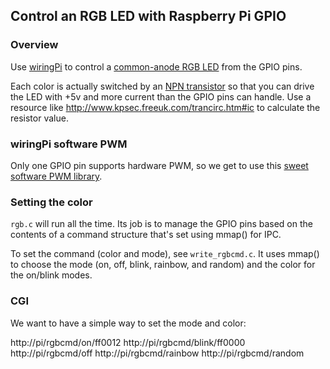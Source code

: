 ## Control an RGB LED with Raspberry Pi GPIO

### Overview

Use [wiringPi](https://projects.drogon.net/raspberry-pi/wiringpi/) to control a [common-anode RGB LED](http://www.adafruit.com/products/848) from the GPIO pins.

Each color is actually switched by an [NPN transistor](https://www.sparkfun.com/products/521) so that you can drive the LED with +5v and more current than the GPIO pins can handle. Use a resource like <http://www.kpsec.freeuk.com/trancirc.htm#ic> to calculate the resistor value. 

### wiringPi software PWM

Only one GPIO pin supports hardware PWM, so we get to use this [sweet software PWM library](https://projects.drogon.net/raspberry-pi/wiringpi/software-pwm-library/). 

### Setting the color

`rgb.c` will run all the time. Its job is to manage the GPIO pins based on 
the contents of a command structure that's set using mmap() for IPC.

To set the command (color and mode), see `write_rgbcmd.c`. It uses mmap() to
choose the mode (on, off, blink, rainbow, and random) and the color for the 
on/blink modes. 

### CGI

We want to have a simple way to set the mode and color:

http://pi/rgbcmd/on/ff0012
http://pi/rgbcmd/blink/ff0000
http://pi/rgbcmd/off
http://pi/rgbcmd/rainbow
http://pi/rgbcmd/random
